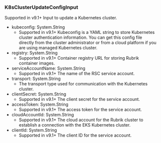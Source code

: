 ### K8sClusterUpdateConfigInput
Supported in v9.1+
  Input to update a Kubernetes cluster.

- kubeconfig: System.String
  - Supported in v9.1+
      Kubeconfig is a YAML string to store Kubernetes cluster authentication information. You can get this config file directly from the cluster administrator or from a cloud platform if you are using managed Kubernetes cluster.
- registry: System.String
  - Supported in v9.1+
      Container registry URL for storing Rubrik container images.
- serviceAccountName: System.String
  - Supported in v9.1+
      The name of the RSC service account.
- transport: System.String
  - The transport type used for communication with the Kubernetes cluster.
- clientSecret: System.String
  - Supported in v9.1+
      The client secret for the service account.
- accessToken: System.String
  - Supported in v9.1+
      The access token for the service account.
- cloudAccountId: System.String
  - Supported in v9.1+
      The cloud account for the Rubrik cluster to establish a connection with the EKS Kubernetes cluster.
- clientId: System.String
  - Supported in v9.1+
      The client ID for the service account.
